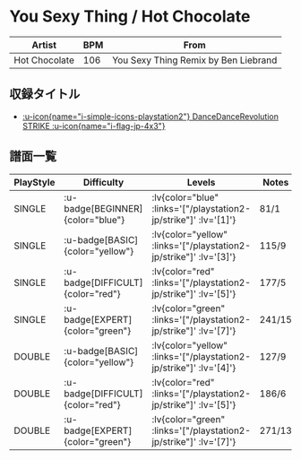 # You Sexy Thing / Hot Chocolate

|Artist|BPM|From|
|------|---|----|
|Hot Chocolate|106|You Sexy Thing Remix by Ben Liebrand|

## 収録タイトル

- [ :u-icon{name="i-simple-icons-playstation2"} DanceDanceRevolution STRIKE :u-icon{name="i-flag-jp-4x3"} ](/playstation2-jp/strike)

## 譜面一覧

|PlayStyle|Difficulty|Levels|Notes|Movie|
|---------|----------|------|-----|-----|
|SINGLE| :u-badge[BEGINNER]{color="blue"} | :lv{color="blue" :links='["/playstation2-jp/strike"]' :lv='[1]'} |81/1||
|SINGLE| :u-badge[BASIC]{color="yellow"} | :lv{color="yellow" :links='["/playstation2-jp/strike"]' :lv='[3]'} |115/9||
|SINGLE| :u-badge[DIFFICULT]{color="red"} | :lv{color="red" :links='["/playstation2-jp/strike"]' :lv='[5]'} |177/5||
|SINGLE| :u-badge[EXPERT]{color="green"} | :lv{color="green" :links='["/playstation2-jp/strike"]' :lv='[7]'} |241/15||
|DOUBLE| :u-badge[BASIC]{color="yellow"} | :lv{color="yellow" :links='["/playstation2-jp/strike"]' :lv='[4]'} |127/9||
|DOUBLE| :u-badge[DIFFICULT]{color="red"} | :lv{color="red" :links='["/playstation2-jp/strike"]' :lv='[5]'} |186/6||
|DOUBLE| :u-badge[EXPERT]{color="green"} | :lv{color="green" :links='["/playstation2-jp/strike"]' :lv='[7]'} |271/13||
